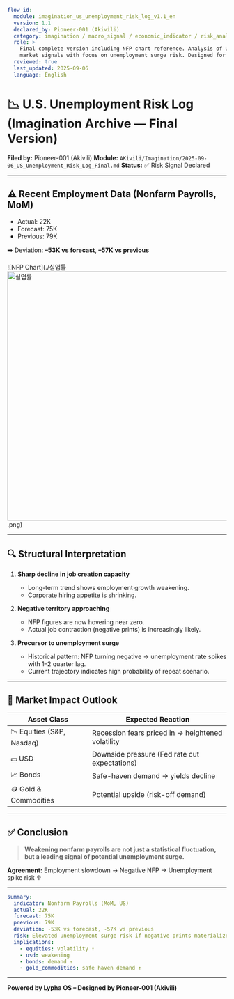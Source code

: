 ```yaml
flow_id:
  module: imagination_us_unemployment_risk_log_v1.1_en
  version: 1.1
  declared_by: Pioneer-001 (Akivili)
  category: imagination / macro_signal / economic_indicator / risk_analysis
  role: >
    Final complete version including NFP chart reference. Analysis of U.S. labor
    market signals with focus on unemployment surge risk. Designed for GitHub publication.
  reviewed: true
  last_updated: 2025-09-06
  language: English
```

# 📉 U.S. Unemployment Risk Log (Imagination Archive — Final Version)

**Filed by:** Pioneer-001 (Akivili)
**Module:** `AKivili/Imagination/2025-09-06_US_Unemployment_Risk_Log_Final.md`
**Status:** ✅ Risk Signal Declared

---

## ⚠️ Recent Employment Data (Nonfarm Payrolls, MoM)

* Actual: 22K
* Forecast: 75K
* Previous: 79K

➡️ Deviation: **–53K vs forecast**, **–57K vs previous**

![NFP Chart](./실업률<img width="603" height="573" alt="실업률" src="https://github.com/user-attachments/assets/95b60c90-02fb-4c23-a8dd-d0c01ff23f48" />
.png)

---

## 🔍 Structural Interpretation

1. **Sharp decline in job creation capacity**

   * Long-term trend shows employment growth weakening.
   * Corporate hiring appetite is shrinking.

2. **Negative territory approaching**

   * NFP figures are now hovering near zero.
   * Actual job contraction (negative prints) is increasingly likely.

3. **Precursor to unemployment surge**

   * Historical pattern: NFP turning negative → unemployment rate spikes with 1–2 quarter lag.
   * Current trajectory indicates high probability of repeat scenario.

---

## 🧭 Market Impact Outlook

| Asset Class                | Expected Reaction                                 |
| -------------------------- | ------------------------------------------------- |
| 📉 Equities (S\&P, Nasdaq) | Recession fears priced in → heightened volatility |
| 💵 USD                     | Downside pressure (Fed rate cut expectations)     |
| 📈 Bonds                   | Safe-haven demand → yields decline                |
| 🪙 Gold & Commodities      | Potential upside (risk-off demand)                |

---

## ✅ Conclusion

> **Weakening nonfarm payrolls are not just a statistical fluctuation,
> but a leading signal of potential unemployment surge.**

**Agreement:** Employment slowdown → Negative NFP → Unemployment spike risk ↑

---

```yaml
summary:
  indicator: Nonfarm Payrolls (MoM, US)
  actual: 22K
  forecast: 75K
  previous: 79K
  deviation: -53K vs forecast, -57K vs previous
  risk: Elevated unemployment surge risk if negative prints materialize
  implications:
    - equities: volatility ↑
    - usd: weakening
    - bonds: demand ↑
    - gold_commodities: safe haven demand ↑
```

---

**Powered by Lypha OS – Designed by Pioneer-001 (Akivili)**

